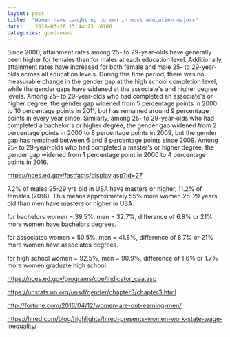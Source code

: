 ```yaml
---
layout: post
title:  "Women have caught up to men in most education majors"
date:    2018-03-26 15:44:23 -0700
categories: good-news
---
```



Since 2000, attainment rates among 25- to 29-year-olds have generally been higher for females than for males at each education level. Additionally, attainment rates have increased for both female and male 25- to 29-year-olds across all education levels. During this time period, there was no measurable change in the gender gap at the high school completion level, while the gender gaps have widened at the associate's and higher degree levels. Among 25- to 29-year-olds who had completed an associate's or higher degree, the gender gap widened from 5 percentage points in 2000 to 10 percentage points in 2011, but has remained around 9 percentage points in every year since. Similarly, among 25- to 29-year-olds who had completed a bachelor's or higher degree, the gender gap widened from 2 percentage points in 2000 to 8 percentage points in 2009, but the gender gap has remained between 6 and 8 percentage points since 2009. Among 25- to 29-year-olds who had completed a master's or higher degree, the gender gap widened from 1 percentage point in 2000 to 4 percentage points in 2016.

https://nces.ed.gov/fastfacts/display.asp?id=27

7.2% of males 25-29 yrs old in USA have masters or higher, 11.2% of females (2016). This means approximately 55% more women 25-29 years old than men have masters or higher in USA.

for bachelors
women = 39.5%, men = 32.7%, difference of 6.8% or 21% more women have bachelors degrees.

for associates
women = 50.5%, men = 41.8%, difference of 8.7% or 21% more women have associates degrees.

for high school
women = 92.5%, men = 90.9%, difference of 1.6% or 1.7% more women graduate high school.



https://nces.ed.gov/programs/coe/indicator_caa.asp

https://unstats.un.org/unsd/gender/chapter3/chapter3.html

http://fortune.com/2016/04/12/women-are-out-earning-men/

https://hired.com/blog/highlights/hired-presents-women-work-state-wage-inequality/